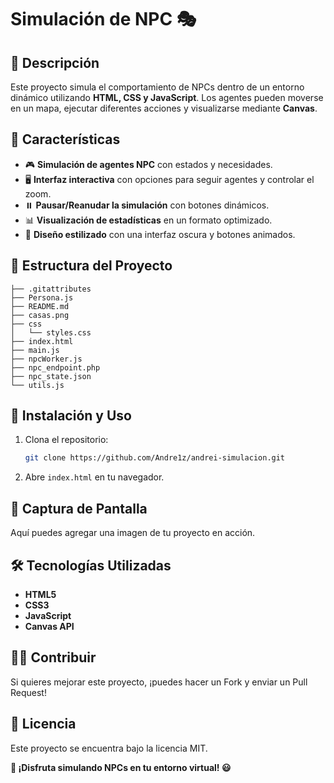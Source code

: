 # Simulación de NPC 🎭

## 📜 Descripción
Este proyecto simula el comportamiento de NPCs dentro de un entorno dinámico utilizando **HTML, CSS y JavaScript**. Los agentes pueden moverse en un mapa, ejecutar diferentes acciones y visualizarse mediante **Canvas**.

## 🚀 Características
- 🎮 **Simulación de agentes NPC** con estados y necesidades.
- 🖥️ **Interfaz interactiva** con opciones para seguir agentes y controlar el zoom.
- ⏸️ **Pausar/Reanudar la simulación** con botones dinámicos.
- 📊 **Visualización de estadísticas** en un formato optimizado.
- 🎨 **Diseño estilizado** con una interfaz oscura y botones animados.

## 📂 Estructura del Proyecto
```
├── .gitattributes
├── Persona.js
├── README.md
├── casas.png
├── css
│   └── styles.css
├── index.html
├── main.js
├── npcWorker.js
├── npc_endpoint.php
├── npc_state.json
└── utils.js
```

## 🔧 Instalación y Uso
1. Clona el repositorio:
   ```bash
   git clone https://github.com/Andre1z/andrei-simulacion.git
   ```
2. Abre ```index.html``` en tu navegador.

## 🎨 Captura de Pantalla
Aquí puedes agregar una imagen de tu proyecto en acción.

## 🛠️ Tecnologías Utilizadas

- **HTML5**
- **CSS3**
- **JavaScript**
- **Canvas API**

## 👨‍💻 Contribuir
Si quieres mejorar este proyecto, ¡puedes hacer un Fork y enviar un Pull Request!

## 📜 Licencia
Este proyecto se encuentra bajo la licencia MIT.

**🚀 ¡Disfruta simulando NPCs en tu entorno virtual! 😃**
